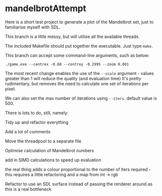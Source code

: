 # mandelbrotAttempt

Here is a short test project to generate a plot of the Mandelbrot set, just to familiarise myself with SDL.

This branch is a little messy, but will utilise all the available threads.

The included Makefile should put together the executable. Just type ```make```.

This branch can accept some command-line arguments, such as below:

```./game.exe --centrex -0.68 --centrey -0.2995 --zoom 0.001```

The most recent change enables the use of the ```--scale``` argument - values greater than 1 will reduce the quality (and evaluation time)
It's pretty rudimentary, but removes the need to calculate one set of iterations per pixel.

We can also set the max number of iterations using ```--iters```. default value is 500.

There is lots to do, still, namely:

  Tidy up and refactor everything 

  Add a lot of comments 

  Move the threadpool to a separate file 

  Optimise calculation of Mandelbrot numbers 

  add in SIMD  calculations to speed up evaluation

  the real thing adds a colour proportional to the number of iters required - this requires a little refactoring and a map from int -> rgb

  Refactor to use an SDL surface instead of passing the renderer around as this is a real bottleneck